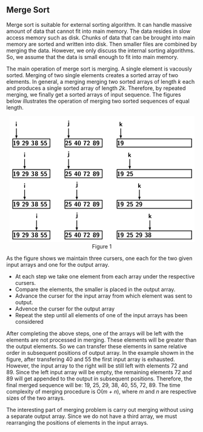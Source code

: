 ## Merge Sort

Merge sort is suitable for external sorting algorithm. It can handle massive amount of data that cannot
fit into main memory. The data resides in slow access memory such as disk. Chunks of data that can be
brought into main memory are sorted and written into disk. Then smaller files are combined by merging
the data. However, we only discuss the internal sorting algorithms. So, we assume that the data is
small enough to fit into main memory.

The main operation of merge sort is merging. A single element is vacously sorted. Merging of
two single elements  creates a sorted array of two elements. In general, a merging merging two sorted 
arrays of length <i>k</i> each and produces a single sorted array of length <i>2k</i>.  Therefore, by 
repeated merging, we finally get a sorted arrays of input sequence. The figures below
illustrates the operation of merging two sorted sequences of equal length.
<p style="text-align:center">
  <img src="../images/mergeTwoArrays.png"><br>
  Figure 1
</p>
As the figure shows we maintain three cursers, one each for the two given input arrays and one for 
the output array. 

- At each step we take one element from each array under the respective cursers.
- Compare the elements, the smaller is placed in the output array.
- Advance the curser for the input array from which element was sent to output.
- Advence the curser for the output array
- Repeat the step until all elements of one of the input arrays has been considered

After completing the above steps, one of the arrays will be left with the elements are not processed
in merging. These elements will be greater than the output elements. So we can transfer these
elements in same relative order in subsequent positions of output array. In the example showm in
the figure, after transfering 40 and 55 the first input array is exhausted. However, the input
array to the right will be still left with elements 72 and 89. Since the left input array will be
empty, the remaining elements 72 and 89 will get appended to the output in subsequent positions.
Therefore, the final merged sequence will be: 19, 25, 29, 38, 40, 55, 72, 89. The time complexity
of merging procedure is O(<i>m + n</i>), where <i>m</i> and <i>n</i> are respective sizes of the
two arrays.

The interesting part of merging problem is carry out merging without using a separate output array.
Since we do not have a third array, we must rearranging the positions of elements in the input 
arrays. 
  
 
